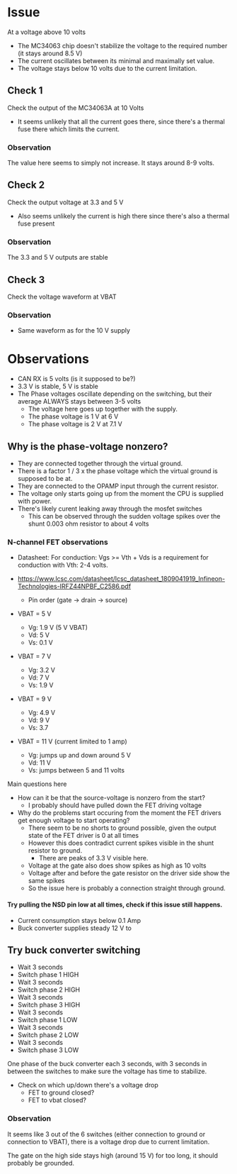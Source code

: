 # Issue
At a voltage above 10 volts
- The MC34063 chip doesn't stabilize the voltage to the required number (it stays around 8.5 V)
- The current oscillates between its minimal and maximally set value.
- The voltage stays below 10 volts due to the current limitation.

## Check 1
Check the output of the MC34063A at 10 Volts
- It seems unlikely that all the current goes there, since there's a thermal fuse there which limits the current.

### Observation
The value here seems to simply not increase. It stays around 8-9 volts.

## Check 2
Check the output voltage at 3.3 and 5 V
- Also seems unlikely the current is high there since there's also a thermal fuse present

### Observation
The 3.3 and 5 V outputs are stable

## Check 3
Check the voltage waveform at VBAT

### Observation
- Same waveform as for the 10 V supply

# Observations
- CAN RX is 5 volts (is it supposed to be?)
- 3.3 V is stable, 5 V is stable
- The Phase voltages oscillate depending on the switching, but their average ALWAYS stays between 3-5 volts
    - The voltage here goes up together with the supply.
    - The phase voltage is 1 V at 6 V
    - The phase voltage is 2 V at 7.1 V

## Why is the phase-voltage nonzero?
- They are connected together through the virtual ground.
- There is a factor 1 / 3 x the phase voltage which the virtual ground is supposed to be at.
- They are connected to the OPAMP input through the current resistor.
- The voltage only starts going up from the moment the CPU is supplied with power.
- There's likely curent leaking away through the mosfet switches
    - This can be observed through the sudden voltage spikes over the shunt 0.003 ohm resistor to about 4 volts

### N-channel FET observations
- Datasheet: For conduction: Vgs >= Vth + Vds is a requirement for conduction with Vth: 2-4 volts.
- https://www.lcsc.com/datasheet/lcsc_datasheet_1809041919_Infineon-Technologies-IRFZ44NPBF_C2586.pdf
    - Pin order (gate -> drain -> source)

- VBAT = 5 V
    - Vg: 1.9 V (5 V VBAT)
    - Vd: 5 V
    - Vs: 0.1 V
- VBAT = 7 V
    - Vg: 3.2 V
    - Vd: 7 V
    - Vs: 1.9 V
- VBAT = 9 V
    - Vg: 4.9 V
    - Vd: 9 V 
    - Vs: 3.7
- VBAT = 11 V (current limited to 1 amp)
    - Vg: jumps up and down around 5 V
    - Vd: 11 V
    - Vs: jumps between 5 and 11 volts

Main questions here
- How can it be that the source-voltage is nonzero from the start?
    - I probably should have pulled down the FET driving voltage
- Why do the problems start occuring from the moment the FET drivers get enough voltage to start operating?
    - There seem to be no shorts to ground possible, given the output state of the FET driver is 0 at all times
    - However this does contradict current spikes visible in the shunt resistor to ground.
        - There are peaks of 3.3 V visible here.
    - Voltage at the gate also does show spikes as high as 10 volts
    - Voltage after and before the gate resistor on the driver side show the same spikes
    - So the issue here is probably a connection straight through ground.

#### Try pulling the NSD pin low at all times, check if this issue still happens.
- Current consumption stays below 0.1 Amp
- Buck converter supplies steady 12 V to 

## Try buck converter switching 
- Wait 3 seconds
- Switch phase 1 HIGH
- Wait 3 seconds
- Switch phase 2 HIGH
- Wait 3 seconds
- Switch phase 3 HIGH
- Wait 3 seconds
- Switch phase 1 LOW
- Wait 3 seconds
- Switch phase 2 LOW
- Wait 3 seconds
- Switch phase 3 LOW

One phase of the buck converter each 3 seconds, with 3 seconds in between the switches to make sure the voltage has time to stabilize.

- Check on which up/down there's a voltage drop
    - FET to ground closed?
    - FET to vbat closed?

### Observation
It seems like 3 out of the 6 switches (either connection to ground or connection to VBAT), there is a voltage drop due to current limitation.

The gate on the high side stays high (around 15 V) for too long, it should probably be grounded.
